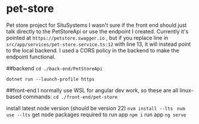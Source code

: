 # pet-store
Pet store project for SituSystems
I wasn't sure if the front end should just talk directly to the PetStoreApi or use the endpoint I created. 
Currently it's pointed at `https://petstore.swagger.io` , but if you replace line in `src/app/services/pet-store.service.ts:12` with line 13, it will instead point to the local backend. 
I used a CORS policy in the backend to make the endpoint functional.

##backend 
`cd ./back-end/PetStoreApi`

`dotnet run --launch-profile https`

##front-end
I normally use WSL for angular dev work, so these are all linux-based commands:
`cd ./front-end/pet-store`

install latest node version (should be version 22)
`nvm install --lts `
`nvm use --lts`
get node packages required to run app
`npm i`
run app
`ng serve`
